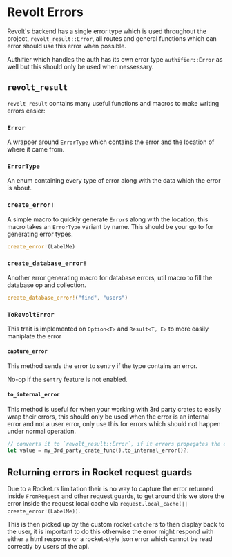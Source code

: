 # Revolt Errors

Revolt's backend has a single error type which is used throughout the project, `revolt_result::Error`, all routes and general functions which can error should use this error when possible.

Authifier which handles the auth has its own error type `authifier::Error` as well but this should only be used when nessessary.

## `revolt_result`

`revolt_result` contains many useful functions and macros to make writing errors easier:

### `Error`

A wrapper around `ErrorType` which contains the error and the location of where it came from.

### `ErrorType`

An enum containing every type of error along with the data which the error is about.

### `create_error!`

A simple macro to quickly generate `Error`s along with the location, this macro takes an `ErrorType` variant by name. This should be your go to for generating error types.

```rust
create_error!(LabelMe)
```

### `create_database_error!`

Another error generating macro for database errors, util macro to fill the database op and collection.

```rust
create_database_error!("find", "users")
```

### `ToRevoltError`

This trait is implemented on `Option<T>` and `Result<T, E>` to more easily maniplate the error

#### `capture_error`

This method sends the error to sentry if the type contains an error.

No-op if the `sentry` feature is not enabled.

#### `to_internal_error`

This method is useful for when your working with 3rd party crates to easily wrap their errors, this should only be used when the error
is an internal error and not a user error, only use this for errors which should not happen under normal operation.

```rs
// converts it to `revolt_result::Error`, if it errors propegates the error as an internal error and reports it to sentry.
let value = my_3rd_party_crate_func().to_internal_error()?;
```

## Returning errors in Rocket request guards

Due to a Rocket.rs limitation their is no way to capture the error returned inside `FromRequest` and other request guards, to get around this
we store the error inside the request local cache via `request.local_cache(|| create_error!(LabelMe))`.

This is then picked up by the custom rocket `catcher`s to then display back to the user, it is important to do this otherwise the error might respond with either a html response or a rocket-style json error which cannot be read correctly by users of the api.